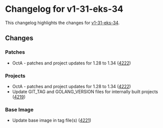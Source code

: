 # Changelog for v1-31-eks-34

This changelog highlights the changes for [v1-31-eks-34](https://github.com/aws/eks-distro/tree/v1-31-eks-34).

## Changes

### Patches
* OctA - patches and project updates for 1.28 to 1.34 ([4222](https://github.com/aws/eks-distro/pull/4222))

### Projects
* OctA - patches and project updates for 1.28 to 1.34 ([4222](https://github.com/aws/eks-distro/pull/4222))
* Update GIT_TAG and GOLANG_VERSION files for internally built projects ([4219](https://github.com/aws/eks-distro/pull/4219))

### Base Image
* Update base image in tag file(s) ([4221](https://github.com/aws/eks-distro/pull/4221))

